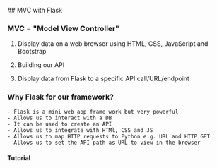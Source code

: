 ## MVC with Flask

### MVC = "Model View Controller"

1. Display data on a web browser using HTML, CSS, JavaScript and Bootstrap

2. Building our API

3. Display data from Flask to a specific API call/URL/endpoint

### Why Flask for our framework?
```
- Flask is a mini web app frame work but very powerful
- Allows us to interact with a DB
- It can be used to create an API
- Allows us to integrate with HTMl, CSS and JS
- Allows us to map HTTP requests to Python e.g. URL and HTTP GET
- Allows us to set the API path as URL to view in the browser
```
#### Tutorial

